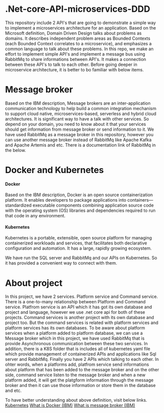 # .Net-core-API-microservices-DDD
This repository include 2 API's that are going to demonstrate a simple way to implement a microservices architecture for an application. Based on the Microsoft definition, Domain Driven Design talks about problems as domains. It describes independent problem areas as Bounded Contexts (each Bounded Context correlates to a microservice), and emphasizes a common language to talk about these problems. In this repo, we make an effort to implement simple API's and implement a message bus using RabbitMq to share informations between API's. It makes a connection between these API's to talk to each other. Before going deeper in microservice architecture, it is better to bo familiar with below items.

# Message broker
Based on the IBM description, Message brokers are an inter-application communication technology to help build a common integration mechanism to support cloud native, microservices-based, serverless and hybrid cloud architectures. It is significant way to have a talk with other services. So depend on your domain, you need to know about it that your services should get information from message broker or send information to it. We have used RabbitMq as a message broker in this repository, however you can use another message broker instead of RabbitMq like Apache Kafka and Apache Artemis and etc. There is a documentation link of RabbitMq in the below.

# Docker and Kubernetes
<h4>Docker</h4>
Based on the IBM description, Docker is an open source containerization platform. It enables developers to package applications into containers—standardized executable components combining application source code with the operating system (OS) libraries and dependencies required to run that code in any environment. 

<h4>Kubernetes</h4>
Kubernetes is a portable, extensible, open source platform for managing containerized workloads and services, that facilitates both declarative configuration and automation. It has a large, rapidly growing ecosystem.

We have run the SQL server and RabbitMq and our APIs on Kubernetes. So it has provided a convenient way to connect with them.

# About project
In this project, we have 2 services. Platform service and Command service. There is a one-to-many relationship between Platform and Command service. Platfrom service is an API which it has got its own database and project and language, however we use .net core api for both of these projects. Command services is another project with its own database and project too. But the command services is related with platform services and platform services has its own databases. To be aware about platform services when a platform added to platform database, we can use a Message broker which in this project, we have used RabbitMq that is provide Asynchronous communication between these two services. In addition, there is a K8S folder that is includes all of kubernetes yaml file which provide management of containerized APIs and applications like Sql server and RabbitMq. Finally you have 2 APIs which talking to each other. In ohter words, when a platforms add, platfrom service send informations about platform that has been added to the message broker and on the other side, command service listen to the message broker and when a new platform added, it will get the platgform information through the message broker and then it can use those information or store them in the database and etc.

To have better understanding about above definition, visit below links.
<a href="https://kubernetes.io/docs/home/">Kubernetes</a>
<a href="https://www.ibm.com/cloud/learn/docker">What is Docker (IBM)</a>
<a href="https://www.ibm.com/cloud/learn/message-brokers">What is message broker (IBM)</a>
